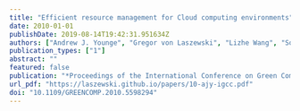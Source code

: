 ```yaml
---
title: "Efficient resource management for Cloud computing environments"
date: 2010-01-01
publishDate: 2019-08-14T19:42:31.951634Z
authors: ["Andrew J. Younge", "Gregor von Laszewski", "Lizhe Wang", "Sonia Lopez-Alarcon", "Warren Carithers"]
publication_types: ["1"]
abstract: ""
featured: false
publication: "*Proceedings of the International Conference on Green Computing*"
url_pdf: "https://laszewski.github.io/papers/10-ajy-igcc.pdf"
doi: "10.1109/GREENCOMP.2010.5598294"
---
```


